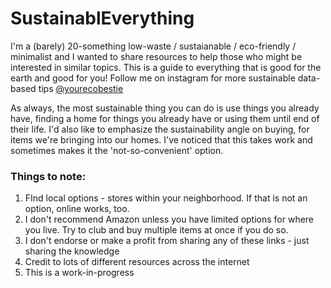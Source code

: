 # SustainablEverything

I'm a (barely) 20-something low-waste / sustaianable / eco-friendly / minimalist and I wanted to share resources to help those who might be interested in similar topics.
This is a guide to everything that is good for the earth and good for you!
Follow me on instagram for more sustainable data-based tips [@yourecobestie](https://www.instagram.com/yourecobestie/)

As always, the most sustainable thing you can do is use things you already have, finding a home for things you already have or using them until end of their life.
I'd also like to emphasize the sustainability angle on buying, for items we're bringing into our homes. I've noticed that this takes work and sometimes makes it the 'not-so-convenient' option. 

### Things to note:

 1. FInd local options - stores within your neighborhood. If that is not an option, online works, too.
 2. I don't recommend Amazon unless you have limited options for where you live. Try to club and buy multiple items at once if you do so.
 3. I don't endorse or make a profit from sharing any of these links - just sharing the knowledge
 4. Credit to lots of different resources across the internet
 5. This is a work-in-progress

